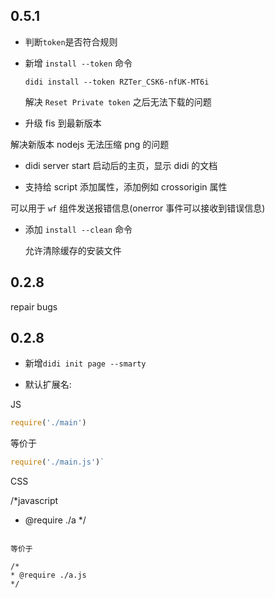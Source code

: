 ## 0.5.1

- 判断`token`是否符合规则

- 新增 `install --token` 命令

	```
	didi install --token RZTer_CSK6-nfUK-MT6i
	```
	
	解决 `Reset Private token` 之后无法下载的问题

- 升级 fis 到最新版本

 解决新版本 nodejs 无法压缩 png 的问题

- didi server start 启动后的主页，显示 didi 的文档

- 支持给 script 添加属性，添加例如 crossorigin 属性

 可以用于 `wf` 组件发送报错信息(onerror 事件可以接收到错误信息)

- 添加 `install --clean` 命令

	允许清除缓存的安装文件

## 0.2.8 

repair bugs

## 0.2.8 

- 新增`didi init page --smarty`

- 默认扩展名:

JS

```javascript
require('./main')
```

等价于

```javascript
require('./main.js')`
```

CSS

/*javascript
* @require ./a
*/
```

等价于

/*
* @require ./a.js
*/

